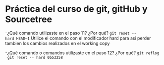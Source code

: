 # Práctica del curso de **git**, **gitHub** y **Sourcetree**

-¿Qué comando utilizaste en el paso 11? ¿Por qué?
	<code>git reset -- hard HEAD~1</code>
Utilice el comando con el modificador hard para asi perder tambien los cambios realizados en el working copy

-¿Qué comando o comandos utilizaste en el paso 12? ¿Por qué?
	<code>git reflog<br />
	      git reset -- hard 0b53258</code>	
